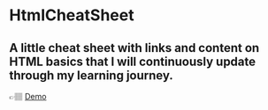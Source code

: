 # HtmlCheatSheet
## A little cheat sheet with links and content on HTML basics that I will continuously update through my learning journey.

👉🏽 [Demo](https://jasmourad.github.io/htmlcheatsheet/) 
